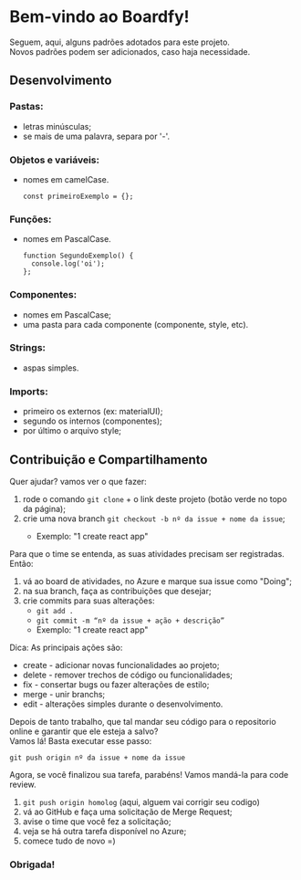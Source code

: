 # Bem-vindo ao Boardfy!

Seguem, aqui, alguns padrões adotados para este projeto.<br>
Novos padrões podem ser adicionados, caso haja necessidade.


## Desenvolvimento

### Pastas:
<ul>
  <li>letras minúsculas;</li>
  <li>se mais de uma palavra, separa por '-'.</li>
</ul>


### Objetos e variáveis:
<ul>
  <li>
    nomes em camelCase.

```
const primeiroExemplo = {};
```
  </li>
</ul>


### Funções:
<ul>
  <li>nomes em PascalCase.</li>

```
function SegundoExemplo() {
  console.log('oi');
};
```
</ul>


### Componentes:
<ul>
  <li>nomes em PascalCase;</li>
  <li>uma pasta para cada componente (componente, style, etc).</li>
</ul>


### Strings:
<ul>
  <li>aspas simples.</li>
</ul>


### Imports:
<ul>
  <li>primeiro os externos (ex: materialUI);</li>
  <li>segundo os internos (componentes);</li>
  <li>por último o arquivo style;</li>
</ul>



## Contribuição e Compartilhamento

Quer ajudar? vamos ver o que fazer:
<ol>
  <li>rode o comando <code>git clone</code> + o link deste projeto (botão verde no topo da página);</li>
  <li>crie uma nova branch <code>git checkout -b nº da issue + nome da issue</code>;</li>
  <ul><li>Exemplo: "1 create react app"</li></ul>
</ol>

Para que o time se entenda, as suas atividades precisam ser registradas. Então:
<ol>
  <li>vá ao board de atividades, no Azure e marque sua issue como "Doing";</li>
  <li>na sua branch, faça as contribuições que desejar;</li>
  <li>crie commits para suas alterações:
    <ul>
        <li><code>git add .</code></li>
        <li><code>git commit -m “nº da issue + ação + descrição”</code></li>
        <li>Exemplo: "1 create react app"</li>
    </ul>
  </li>
</ol>

Dica: As principais ações são:

<ul>
  <li>create - adicionar novas funcionalidades ao projeto; </li>
  <li>delete - remover trechos de código ou funcionalidades; </li>
  <li>fix - consertar bugs ou fazer alterações de estilo; </li>
  <li>merge - unir branchs; </li>
  <li>edit - alterações simples durante o desenvolvimento. </li>
</ul>

Depois de tanto trabalho, que tal mandar seu código para o repositorio online e garantir que ele esteja a salvo?<br>
Vamos lá! Basta executar esse passo:

<code>git push origin nº da issue + nome da issue</code>

Agora, se você finalizou sua tarefa, parabéns!
Vamos mandá-la para code review.

<ol>
  <li><code>git push origin homolog</code> (aqui, alguem vai corrigir seu codigo)</li>
  <li>vá ao GitHub e faça uma solicitação de Merge Request; </li>
  <li>avise o time que você fez a solicitação;</li>
  <li>veja se há outra tarefa disponível no Azure;</li>
  <li>comece tudo de novo =)</li>
</ol>

### Obrigada!
